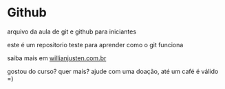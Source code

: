 # Github

arquivo da aula de git e github para iniciantes

este é um repositorio teste para aprender como o git funciona

saiba mais em [willianjusten.com.br](http://willianjusten.com.br)

gostou do curso? quer mais? ajude com uma doação, até um café é válido =)
